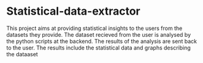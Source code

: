 # Statistical-data-extractor
This project aims at providing statistical insights to the users from the datasets they provide.
The dataset recieved from the user is analysed by the python scripts at the backend.
The results of the analysis are sent back to the user.
The results include the statistical data and graphs describing the dataaset
